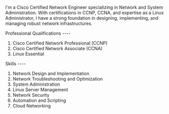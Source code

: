 I'm a Cisco Certified Network Engineer specializing in Network and System Administration. With certifications in CCNP, CCNA, and expertise as a Linux Administrator, I have a strong foundation in designing, implementing, and managing robust network infrastructures.

Professional Qualifications ----
1. Cisco Certified Network Professional (CCNP)
2. Cisco Certified Network Associate (CCNA)
3. Linux Essential 

Skills ----
1. Network Design and Implementation
2. Network Troubleshooting and Optimization
3. System Administration
4. Linux Server Management
5. Network Security
6. Automation and Scripting
7. Cloud Networking
<!---
AbdulHaathi/AbdulHaathi is a ✨ special ✨ repository because its `README.md` (this file) appears on your GitHub profile.
You can click the Preview link to take a look at your changes.
--->

